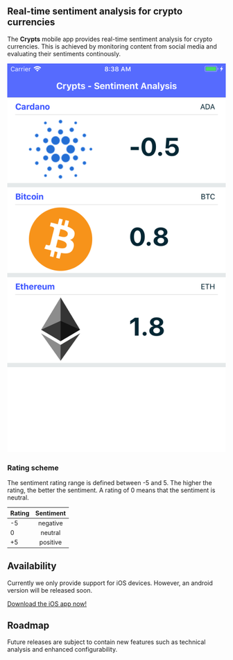 ## Real-time sentiment analysis for crypto currencies

The **Crypts** mobile app provides real-time sentiment analysis for crypto currencies. This is achieved by monitoring content from social media and evaluating their sentiments continously.

![alt text][screenshot-ios-1]

### Rating scheme

The sentiment rating range is defined between -5 and 5. The higher the rating, the better the sentiment. A rating of 0 means that the sentiment is neutral.

| Rating | Sentiment|
| ------ |:--------:|
| -5     | negative |
|  0     | neutral  |
| +5     | positive |

## Availability

Currently we only provide support for iOS devices. However, an android version will be released soon.

[Download the iOS app now!](https://www.apple.com/us/search/crypts?src=globalnav)

## Roadmap

Future releases are subject to contain new features such as technical analysis and enhanced configurability.

[screenshot-ios-1]: crypts-iOS-small.png "Crypts mobile app"
